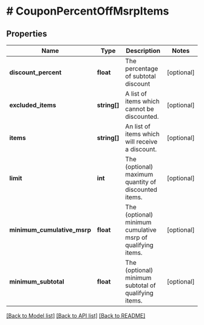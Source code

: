 # # CouponPercentOffMsrpItems

## Properties

Name | Type | Description | Notes
------------ | ------------- | ------------- | -------------
**discount_percent** | **float** | The percentage of subtotal discount | [optional]
**excluded_items** | **string[]** | A list of items which cannot be discounted. | [optional]
**items** | **string[]** | An list of items which will receive a discount. | [optional]
**limit** | **int** | The (optional) maximum quantity of discounted items. | [optional]
**minimum_cumulative_msrp** | **float** | The (optional) minimum cumulative msrp of qualifying items. | [optional]
**minimum_subtotal** | **float** | The (optional) minimum subtotal of qualifying items. | [optional]

[[Back to Model list]](../../README.md#models) [[Back to API list]](../../README.md#endpoints) [[Back to README]](../../README.md)
